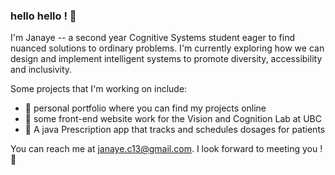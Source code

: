 ### hello hello ! 🎐

I'm Janaye -- a second year Cognitive Systems student eager to find nuanced solutions to ordinary problems. I'm currently exploring how we can design and implement intelligent systems to promote diversity, accessibility and inclusivity. 

Some projects that I'm working on include: 
- 🪸 personal portfolio where you can find my projects online
- 🐡 some front-end website work for the Vision and Cognition Lab at UBC 
- 🫧 A java Prescription app that tracks and schedules dosages for patients

You can reach me at janaye.c13@gmail.com. I look forward to meeting you ! 💌




<!--
**janayee-c/janayee-c** is a ✨ _special_ ✨ repository because its `README.md` (this file) appears on your GitHub profile.

Here are some ideas to get you started:

- 🔭 I’m currently working on this github workshop ! 
- 🌱 I’m currently learning how to use git ! 
- 👯 I’m looking to collaborate on my project at cmd-f :)
- 🤔 I’m looking for help with ...
- 💬 Ask me about my readme on github 
- 📫 How to reach me: @nwplusubc
- 😄 Pronouns: she/her
- ⚡ Fun fact: fnnfsjnfss
-->
